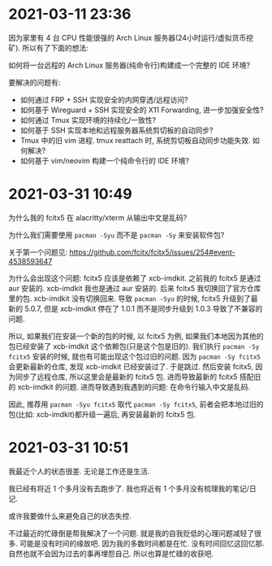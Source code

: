 # 2021-03-11 23:36

因为家里有 4 台 CPU 性能很强的 Arch Linux 服务器(24小时运行/虚拟货币挖矿).
所以有了下面的想法:

如何将一台远程的 Arch Linux 服务器(纯命令行)构建成一个完整的 IDE 环境?

要解决的问题有:

- 如何通过 FRP + SSH 实现安全的内网穿透/远程访问?
- 如何基于 Wireguard + SSH 实现安全的 X11 Forwarding, 进一步加强安全性?
- 如何通过 Tmux 实现环境的持续化/一致性?
- 如何基于 SSH 实现本地和远程服务器系统剪切板的自动同步?
- Tmux 中的旧 vim 进程. tmux reattach 时, 系统剪切板自动同步功能失效. 如何解决?
- 如何基于 vim/neovim 构建一个纯命令行的 IDE 环境?

# 2021-03-31 10:49

为什么我的 fcitx5 在 alacritty/xterm 从输出中文是乱码?

为什么我们需要使用 `pacman -Syu` 而不是 `pacman -Sy` 来安装软件包?

关于第一个问题见: https://github.com/fcitx/fcitx5/issues/254#event-4538593647

为什么会出现这个问题: fcitx5 应该是依赖了 xcb-imdkit. 之前我的 fcitx5 是通过 aur
安装的. xcb-imdkit 我也是通过 aur 安装的. 后来 fcitx5 我切换回了官方仓库里的包.
xcb-imdkit 没有切换回来. 导致 `pacman -Syu` 的时候, fcitx5 升级到了最新的
5.0.7, 但是 xcb-imdkit 停在了 1.0.1 而不是同步升级到 1.0.3 导致了不兼容的问题.

所以, 如果我们在安装一个新的包的时候, 以 fcitx5 为例,
如果我们本地因为其他的包已经安装了 xcb-imdkit 这个依赖包(只是这个包是旧的).
我们执行 `pacman -Sy fcitx5` 安装的时候, 就也有可能出现这个包过旧的问题. 因为
`pacman -Sy fcitx5` 会更新最新的仓库, 发现 xcb-imdkit 已经安装过了. 于是跳过.
然后安装 fcitx5, 因为同步了远程仓库, 所以这里会是最新的 fcitx5 包.
进而导致最新的 fcitx5 搭配旧的 xcb-imdkit 的问题.  进而导致遇到我遇到的问题:
在命令行输入中文是乱码.

因此, 推荐用 `pacman -Syu fcitx5` 取代 `pacman -Sy fcitx5`,
前者会把本地过旧的包(比如: xcb-imdkit)都升级一遍后, 再安装最新的 fcitx5 包.

# 2021-03-31 10:51

我最近个人的状态很差. 无论是工作还是生活.

我已经有将近 1 个多月没有去跑步了. 我也将近有 1 个多月没有梳理我的笔记/日记.

或许我要做什么来避免自己的状态失控.

不过最近的忙碌倒是帮我解决了一个问题. 就是我的自我贬低的心理问题减轻了很多.
可能是没有时间的缘故吧. 因为我的多数时间都是在忙. 没有时间回忆这回忆那.
自然也就不会因为过去的事再埋怨自己. 所以也算是忙碌的收获吧.
